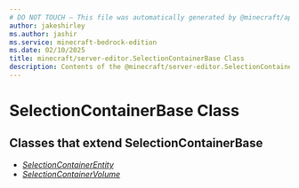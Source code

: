```yaml
---
# DO NOT TOUCH — This file was automatically generated by @minecraft/api-docs-generator, to report problems file an issue at https://github.com/Mojang/minecraft-scripting-libraries
author: jakeshirley
ms.author: jashir
ms.service: minecraft-bedrock-edition
ms.date: 02/10/2025
title: minecraft/server-editor.SelectionContainerBase Class
description: Contents of the @minecraft/server-editor.SelectionContainerBase class.
---
```

# SelectionContainerBase Class

## Classes that extend SelectionContainerBase
- [*SelectionContainerEntity*](SelectionContainerEntity.md)
- [*SelectionContainerVolume*](SelectionContainerVolume.md)
